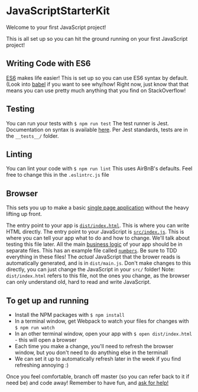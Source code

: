 # JavaScriptStarterKit

Welcome to your first JavaScript project!

This is all set up so you can hit the ground running on your first JavaScript project!

## Writing Code with ES6
[ES6](https://www.w3schools.com/js/js_es6.asp) makes life easier!
This is set up so you can use ES6 syntax by default. (Look into [babel](https://babeljs.io/) if you want to see why/how!
Right now, just know that that means you can use pretty much anything that you find on StackOverflow!

## Testing
You can run your tests with `$ npm run test`
The test runner is Jest. Documentation on syntax is available [here](https://jestjs.io/docs/en/expect).
Per Jest standards, tests are in the `__tests__/` folder.

## Linting
You can lint your code with `$ npm run lint`
This uses AirBnB's defaults. Feel free to change this in the `.eslintrc.js` file

## Browser
This sets you up to make a basic [single page application](https://en.wikipedia.org/wiki/Single-page_application) without the heavy lifting up front.

The entry point to your app is [`dist/index.html`](dist/index.html). This is where you can write HTML directly.
The entry point to your JavaScript is [`src/index.js`](src/index.js). This is where you can tell your app what to do and how to change. We'll talk about testing this file later. 
All the main [business logic](https://en.wikipedia.org/wiki/Business_logic) of your app should be in separate files. This has an example file called [`numbers`](src/numbers.js). Be sure to TDD everything in these files!
The _actual_ JavaScript that the brower reads is automatically generated, and is in `dist/main.js`. Don't make changes to this directly, you can just change the JavaScript in your `src/` folder! Note: `dist/index.html` refers to this file, not the ones you change, as the browser can only understand old, hard to read and write JavaScript.


## To get up and running
- Install the NPM packages with `$ npm install`
- In a terminal window, get Webpack to watch your files for changes with `$ npm run watch`
- In an other terminal window, open your app with `$ open dist/index.html` - this will open a browser
- Each time you make a change, you'll need to refresh the browser window, but you don't need to do anything else in the terminall
- We can set it up to automatically refresh later in the week if you find refreshing annoying :)

Once you feel comfortable, branch off master (so you can refer back to it if need be) and code away! Remember to have fun, and [ask for help!](https://8thlight.com/blog/chris-peak/2013/09/20/i-am-not-an-island.html)
